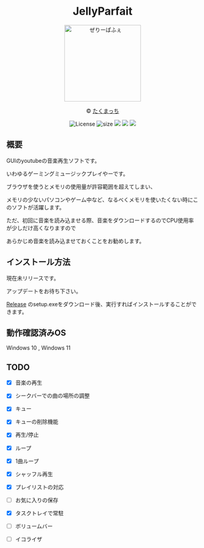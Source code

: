 <div align="center">
 
 # JellyParfait 



<img src="https://github.com/yurisi0212/JellyParfait/blob/master/JellyParfait/Resources/JellyParfait_alpha.png" width="200" alt="ぜりーぱふぇ"> 

© [たくまっち](https://twitter.com/xtakumatutix) 

<img src="https://img.shields.io/badge/license-GPL-brightgreen" alt="License">
 <img src="https://img.shields.io/github/languages/code-size/yurisi0212/JellyParfait" alt="size">
 <img src="https://img.shields.io/badge/Platform-Windows-green">
 <img src="https://img.shields.io/github/last-commit/yurisi0212/JellyParfait">
 <img src="https://img.shields.io/github/release-date-pre/yurisi0212/JellyParfait">
 
</div>

## 概要 

GUIのyoutubeの音楽再生ソフトです。 

いわゆるゲーミングミュージックプレイやーです。

ブラウザを使うとメモリの使用量が許容範囲を超えてしまい、 

メモリの少ないパソコンやゲーム中など、なるべくメモリを使いたくない時にこのソフトが活躍します。 

ただ、初回に音楽を読み込ませる際、音楽をダウンロードするのでCPU使用率が少しだけ高くなりますので 

あらかじめ音楽を読み込ませておくことをお勧めします。
 
## インストール方法   

現在未リリースです。　

アップデートをお待ち下さい。

[Release](https://github.com/yurisi0212/JellyParfait/releases) のsetup.exeをダウンロード後、実行すればインストールすることができます。 

## 動作確認済みOS 

Windows 10 , Windows 11 

## TODO 

- [x] 音楽の再生
- [x] シークバーでの曲の場所の調整
- [x] キュー
- [x] キューの削除機能
- [x] 再生/停止
- [x] ループ
- [x] 1曲ループ
- [x] シャッフル再生
- [x] プレイリストの対応
- [ ] お気に入りの保存
- [x] タスクトレイで常駐
- [ ] ボリュームバー
- [ ] イコライザ

